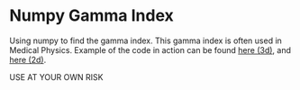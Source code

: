 # Numpy Gamma Index
Using numpy to find the gamma index. This gamma index is often used in Medical Physics. Example of the code in action can be found [here (3d)](http://nbviewer.ipython.org/github/SimonBiggs/npgamma/blob/master/example_3d.ipynb), and [here (2d)](http://nbviewer.ipython.org/github/SimonBiggs/npgamma/blob/master/example_2d_equal_grid.ipynb).

USE AT YOUR OWN RISK
